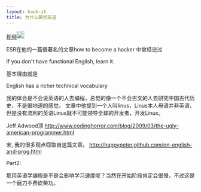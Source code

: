 ```yaml
---
layout: book-zh
title: 为什么要学英语
---
```


<a href=" http://v.youku.com/v_show/id_XMzcwNjUzMDQw.html ">视频<img width="20" height="20" src="http://happypeter.github.com/LGCB-assets/misc/youku.png" /></a>

ESR在他的一篇很著名的文章how to become a hacker 中曾经说过

   If you don't have functional English, learn it.

基本理由就是

   English has a richer technical vocabulary 

我的体会是不会说英语的人去编程，总觉的像一个不会古文的人去研究中国古代历史，不是很地道的感觉。
文章中他提到一个人叫linus，Linus本人母语并非英语，但是没有流利的英语Linus就不可能领导全球的开发者，开发Linux。

Jeff Adwood顶
http://www.codinghorror.com/blog/2009/03/the-ugly-american-programmer.html

宋, 我的很多观点窃取自这篇文章。
http://happypeter.github.com/on-english-and-prog.html

Part2:

那用英语学编程是不是会影响学习速度呢？当然在开始阶段肯定会很慢，不过这是一个磨刀不费砍柴功。
